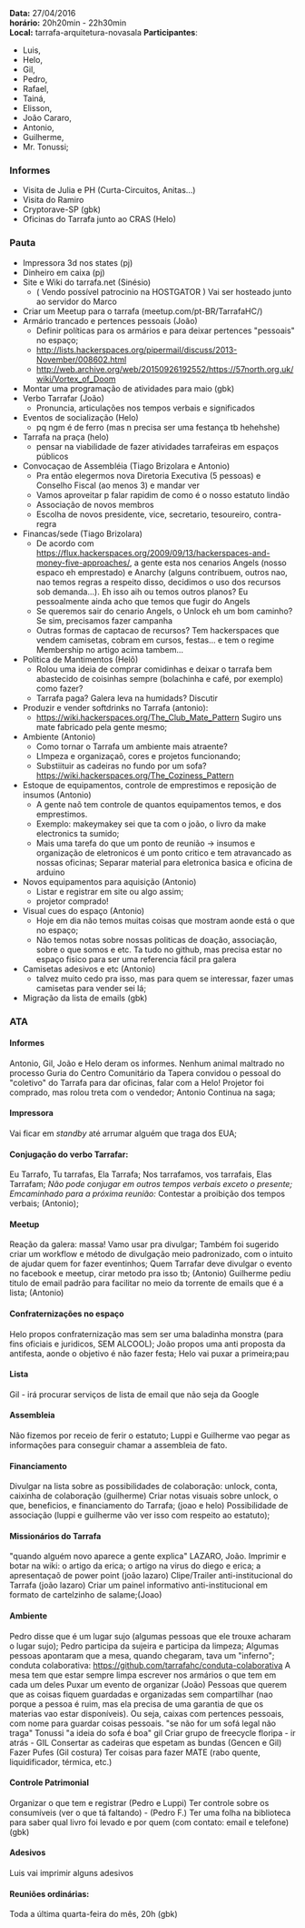 
__Data:__ 27/04/2016  
__horário:__ 20h20min - 22h30min  
__Local:__ tarrafa-arquitetura-novasala
__Participantes__:  

- Luis, 
- Helo,
- Gil,
- Pedro,
- Rafael,
- Tainá, 
- Elisson, 
- João Cararo, 
- Antonio, 
- Guilherme, 
- Mr. Tonussi;

### Informes ###
- Visita de Julia e PH (Curta-Circuitos, Anitas...)
- Visita do Ramiro
- Cryptorave-SP (gbk)
- Oficinas do Tarrafa junto ao CRAS (Helo)

### Pauta

- Impressora 3d nos states (pj)
- Dinheiro em caixa (pj)
- Site e Wiki do tarrafa.net (Sinésio)
  - ( Vendo possível patrocinio na HOSTGATOR ) Vai ser hosteado junto ao servidor do Marco
- Criar um Meetup para o tarrafa  (meetup.com/pt-BR/TarrafaHC/)
- Armário trancado e pertences pessoais (João)
  -  Definir políticas para os armários e para deixar pertences "pessoais" no espaço;
  - http://lists.hackerspaces.org/pipermail/discuss/2013-November/008602.html
  - http://web.archive.org/web/20150926192552/https://57north.org.uk/wiki/Vortex_of_Doom
- Montar uma programação de atividades para maio (gbk)
- Verbo Tarrafar (João)
  - Pronuncia, articulações nos tempos verbais e significados
- Eventos de socialização (Helo)
  - pq ngm é de ferro (mas n precisa ser uma festança tb hehehshe)
- Tarrafa na praça (helo)
  - pensar na viabilidade de fazer atividades tarrafeiras em espaços públicos
- Convocaçao de Assembléia (Tiago Brizolara e Antonio)
  * Pra então elegermos nova Diretoria Executiva (5 pessoas) e Conselho Fiscal (ao menos 3) e mandar ver
  * Vamos aproveitar p falar rapidim de como é o nosso estatuto lindão
  - Associação de novos membros
  - Escolha de novos presidente, vice, secretario, tesoureiro, contra-regra
- Financas/sede (Tiago Brizolara)
  * De acordo com https://flux.hackerspaces.org/2009/09/13/hackerspaces-and-money-five-approaches/, a gente esta nos cenarios Angels (nosso espaco eh emprestado) e Anarchy (alguns contribuem, outros nao, nao temos regras a respeito disso, decidimos o uso dos recursos sob demanda...). Eh isso aih ou temos outros planos? Eu pessoalmente ainda acho que temos que fugir do Angels
  - Se queremos sair do cenario Angels, o Unlock eh um bom caminho? Se sim, precisamos fazer campanha
  * Outras formas de captacao de recursos? Tem hackerspaces que vendem camisetas, cobram em cursos, festas... e tem o regime Membership no artigo acima tambem...
- Política de Mantimentos  (Helô)
  - Rolou uma ideia de comprar comidinhas e deixar o tarrafa bem abastecido de coisinhas sempre (bolachinha e café, por exemplo) como fazer?
  - Tarrafa paga? Galera leva na humidads? Discutir
- Produzir e vender softdrinks no Tarrafa (antonio): 
  - https://wiki.hackerspaces.org/The_Club_Mate_Pattern Sugiro uns mate fabricado pela gente mesmo;
- Ambiente (Antonio)
  - Como tornar o Tarrafa um ambiente mais atraente?
  - LImpeza e organizaçaõ, cores e projetos funcionando;
  - Substiituir as cadeiras no fundo por um sofa? https://wiki.hackerspaces.org/The_Coziness_Pattern
- Estoque de equipamentos, controle de emprestimos e reposição de insumos (Antonio)
  - A gente naõ tem controle de quantos equipamentos temos, e dos emprestimos.
  - Exemplo: makeymakey sei que ta com o joão, o livro da make electronics ta sumido;
  - Mais uma tarefa do que um ponto de reunião -> insumos e organização de eletronicos é um ponto critico e tem atravancado as nossas oficinas; Separar material para eletronica basica e oficina de arduino
- Novos equipamentos para aquisição (Antonio)
  - Listar e registrar em site ou algo assim;
  - projetor comprado!
- Visual cues do espaço (Antonio)
  - Hoje em dia não temos muitas coisas que mostram aonde está o que no espaço;
  - Não temos notas sobre nossas politicas de doação, associação, sobre o que somos e etc. Ta tudo no github, mas precisa estar no espaço fisico para ser uma referencia fácil pra galera
- Camisetas adesivos e etc (Antonio)
  - talvez muito cedo pra isso, mas para quem se interessar, fazer umas camisetas para vender sei lá;
- Migração da lista de emails (gbk)

### ATA ###

#### Informes ####

Antonio, Gil, João e Helo deram os informes. Nenhum animal maltrado no processo
Guria do Centro Comunitário da Tapera convidou o pessoal do "coletivo" do Tarrafa para dar oficinas, falar com a Helo!
Projetor foi comprado, mas rolou treta com o vendedor; Antonio Continua na saga;

#### Impressora ####
Vai ficar em _standby_ até arrumar alguém que traga dos EUA;

#### Conjugação do verbo Tarrafar: ####
Eu Tarrafo, Tu tarrafas, Ela Tarrafa; Nos tarrafamos, vos tarrafais, Elas Tarrafam;
_Não pode conjugar em outros tempos verbais exceto o presente;_
_Emcaminhado para a próxima reunião:_ Contestar a proibição dos tempos verbais; (Antonio);

#### Meetup ####
Reação da galera: massa! Vamo usar pra divulgar; 
Também foi sugerido criar um workflow e método de divulgação meio padronizado, com o intuito de ajudar quem for fazer eventinhos;
Quem Tarrafar deve divulgar o evento no facebook e meetup, cirar metodo pra isso tb; (Antonio)
Guilherme pediu titulo de email padrão para facilitar no meio da torrente de emails que é a lista; (Antonio)

#### Confraternizações no espaço ####
Helo propos confraternização mas sem ser uma baladinha monstra (para fins oficiais e juridicos, SEM ALCOOL); 
João propos uma anti proposta da antifesta, aonde o objetivo é não fazer festa; 
Helo vai puxar a primeira;pau

#### Lista ####
Gil - irá procurar serviços de lista de email que não seja da Google

#### Assembleia ####
Não fizemos por receio de ferir o estatuto;
Luppi e Guilherme vao pegar as informações para conseguir chamar a assembleia de fato.

#### Financiamento ####
Divulgar na lista sobre as possibilidades de colaboração: unlock, conta, caixinha de colaboração (guilherme)
Criar notas visuais sobre unlock, o que, beneficios, e financiamento do Tarrafa; (joao e helo)
Possibilidade de associação (luppi e guilherme vão ver isso com respeito ao estatuto);

#### Missionários do Tarrafa ####
"quando alguém novo aparece a gente explica" LAZARO, João.
Imprimir e botar na wiki: o artigo da erica; o artigo na virus do diego e erica; a apresentaçaõ de power point (joão lazaro)
Clipe/Trailer anti-institucional do Tarrafa (joão lazaro)
Criar um painel informativo anti-institucional em formato de cartelzinho de salame;(Joao)

#### Ambiente ####
Pedro disse que é um lugar sujo (algumas pessoas que ele trouxe acharam o lugar sujo);
Pedro participa da sujeira e participa da limpeza;
Algumas pessoas apontaram que a mesa, quando chegaram, tava um "inferno";
conduta colaborativa: https://github.com/tarrafahc/conduta-colaborativa
A mesa tem que estar sempre limpa
escrever nos armários o que tem em cada um deles
Puxar um evento de organizar (João)
Pessoas que querem que as coisas fiquem guardadas e organizadas sem compartilhar (nao porque a pessoa é ruim, mas ela precisa de uma garantia de que os materias vao estar disponíveis). Ou seja, caixas com pertences pessoais, com nome para guardar coisas pessoais.
"se não for um sofá legal não traga" Tonussi
"a ideia do sofa é boa" gil
Criar grupo de freecycle floripa - ir atrás - GIL 
Consertar as cadeiras que espetam as bundas (Gencen e Gil)
Fazer Pufes (Gil costura)
Ter coisas para fazer MATE (rabo quente, liquidificador, térmica, etc.)

#### Controle Patrimonial #####
Organizar o que tem e registrar (Pedro e Luppi)
Ter controle sobre os consumíveis (ver o que tá faltando) - (Pedro F.)
Ter uma folha na biblioteca para saber qual livro foi levado e por quem (com contato: email e telefone) (gbk)

#### Adesivos ####
Luis vai imprimir alguns adesivos

#### Reuniões ordinárias: ####
Toda a última quarta-feira do mês, 20h (gbk)
